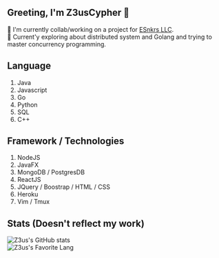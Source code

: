 ## Greeting, I'm Z3usCypher 👋

🔭 I'm currently collab/working on a project for [ESnkrs LLC](https://esnkrs.com/).<br />
🌱 Current'y exploring about distributed system and Golang and trying to master concurrency programming.<br />

## Language

1. Java
2. Javascript
3. Go
4. Python
5. SQL
6. C++

## Framework / Technologies

1. NodeJS
2. JavaFX
3. MongoDB / PostgresDB
4. ReactJS
5. JQuery / Boostrap / HTML / CSS
6. Heroku
7. Vim / Tmux

## Stats (Doesn't reflect my work)

![Z3us's GitHub stats](https://github-readme-stats.vercel.app/api?username=TruCypher&show_icons=true&hide_border=true&&count_private=true&include_all_commits=true&theme=dark)<br />
![Z3us's Favorite Lang](https://github-readme-stats.vercel.app/api/top-langs/?username=TruCypher&exclude_repo=AsmDecoding&layout=compact&theme=dark)
